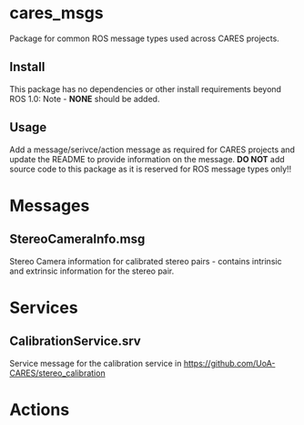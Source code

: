 # cares_msgs
Package for common ROS message types used across CARES projects.

## Install
This package has no dependencies or other install requirements beyond ROS 1.0: Note - **NONE** should be added.

## Usage
Add a message/serivce/action message as required for CARES projects and update the README to provide information on the message.
**DO NOT** add source code to this package as it is reserved for ROS message types only!!

# Messages

## StereoCameraInfo.msg
Stereo Camera information for calibrated stereo pairs - contains intrinsic and extrinsic information for the stereo pair.

# Services

## CalibrationService.srv
Service message for the calibration service in https://github.com/UoA-CARES/stereo_calibration

# Actions
